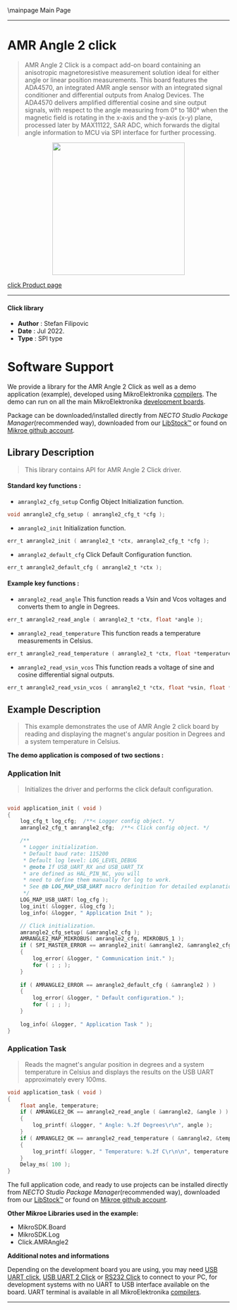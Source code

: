 \mainpage Main Page

---
# AMR Angle 2 click

> AMR Angle 2 Click is a compact add-on board containing an anisotropic magnetoresistive measurement solution ideal for either angle or linear position measurements. This board features the ADA4570, an integrated AMR angle sensor with an integrated signal conditioner and differential outputs from Analog Devices. The ADA4570 delivers amplified differential cosine and sine output signals, with respect to the angle measuring from 0° to 180° when the magnetic field is rotating in the x-axis and the y-axis (x-y) plane, processed later by MAX11122, SAR ADC, which forwards the digital angle information to MCU via SPI interface for further processing.

<p align="center">
  <img src="https://download.mikroe.com/images/click_for_ide/amrangle2_click.png" height=300px>
</p>

[click Product page](https://www.mikroe.com/amr-angle-2-click)

---


#### Click library

- **Author**        : Stefan Filipovic
- **Date**          : Jul 2022.
- **Type**          : SPI type


# Software Support

We provide a library for the AMR Angle 2 Click
as well as a demo application (example), developed using MikroElektronika
[compilers](https://www.mikroe.com/necto-studio).
The demo can run on all the main MikroElektronika [development boards](https://www.mikroe.com/development-boards).

Package can be downloaded/installed directly from *NECTO Studio Package Manager*(recommended way), downloaded from our [LibStock&trade;](https://libstock.mikroe.com) or found on [Mikroe github account](https://github.com/MikroElektronika/mikrosdk_click_v2/tree/master/clicks).

## Library Description

> This library contains API for AMR Angle 2 Click driver.

#### Standard key functions :

- `amrangle2_cfg_setup` Config Object Initialization function.
```c
void amrangle2_cfg_setup ( amrangle2_cfg_t *cfg );
```

- `amrangle2_init` Initialization function.
```c
err_t amrangle2_init ( amrangle2_t *ctx, amrangle2_cfg_t *cfg );
```

- `amrangle2_default_cfg` Click Default Configuration function.
```c
err_t amrangle2_default_cfg ( amrangle2_t *ctx );
```

#### Example key functions :

- `amrangle2_read_angle` This function reads a Vsin and Vcos voltages and converts them to angle in Degrees.
```c
err_t amrangle2_read_angle ( amrangle2_t *ctx, float *angle );
```

- `amrangle2_read_temperature` This function reads a temperature measurements in Celsius.
```c
err_t amrangle2_read_temperature ( amrangle2_t *ctx, float *temperature );
```

- `amrangle2_read_vsin_vcos` This function reads a voltage of sine and cosine differential signal outputs.
```c
err_t amrangle2_read_vsin_vcos ( amrangle2_t *ctx, float *vsin, float *vcos );
```

## Example Description

> This example demonstrates the use of AMR Angle 2 click board by reading and displaying the magnet's angular position in Degrees and a system temperature in Celsius.

**The demo application is composed of two sections :**

### Application Init

> Initializes the driver and performs the click default configuration.

```c

void application_init ( void )
{
    log_cfg_t log_cfg;  /**< Logger config object. */
    amrangle2_cfg_t amrangle2_cfg;  /**< Click config object. */

    /** 
     * Logger initialization.
     * Default baud rate: 115200
     * Default log level: LOG_LEVEL_DEBUG
     * @note If USB_UART_RX and USB_UART_TX 
     * are defined as HAL_PIN_NC, you will 
     * need to define them manually for log to work. 
     * See @b LOG_MAP_USB_UART macro definition for detailed explanation.
     */
    LOG_MAP_USB_UART( log_cfg );
    log_init( &logger, &log_cfg );
    log_info( &logger, " Application Init " );

    // Click initialization.
    amrangle2_cfg_setup( &amrangle2_cfg );
    AMRANGLE2_MAP_MIKROBUS( amrangle2_cfg, MIKROBUS_1 );
    if ( SPI_MASTER_ERROR == amrangle2_init( &amrangle2, &amrangle2_cfg ) )
    {
        log_error( &logger, " Communication init." );
        for ( ; ; );
    }
    
    if ( AMRANGLE2_ERROR == amrangle2_default_cfg ( &amrangle2 ) )
    {
        log_error( &logger, " Default configuration." );
        for ( ; ; );
    }
    
    log_info( &logger, " Application Task " );
}

```

### Application Task

> Reads the magnet's angular position in degrees and a system temperature in Celsius and displays the results on the USB UART approximately every 100ms.

```c
void application_task ( void )
{
    float angle, temperature;
    if ( AMRANGLE2_OK == amrangle2_read_angle ( &amrangle2, &angle ) ) 
    {
        log_printf( &logger, " Angle: %.2f Degrees\r\n", angle );
    }
    if ( AMRANGLE2_OK == amrangle2_read_temperature ( &amrangle2, &temperature ) ) 
    {
        log_printf( &logger, " Temperature: %.2f C\r\n\n", temperature );
    }
    Delay_ms( 100 );
}
```

The full application code, and ready to use projects can be installed directly from *NECTO Studio Package Manager*(recommended way), downloaded from our [LibStock&trade;](https://libstock.mikroe.com) or found on [Mikroe github account](https://github.com/MikroElektronika/mikrosdk_click_v2/tree/master/clicks).

**Other Mikroe Libraries used in the example:**

- MikroSDK.Board
- MikroSDK.Log
- Click.AMRAngle2

**Additional notes and informations**

Depending on the development board you are using, you may need
[USB UART click](https://www.mikroe.com/usb-uart-click),
[USB UART 2 Click](https://www.mikroe.com/usb-uart-2-click) or
[RS232 Click](https://www.mikroe.com/rs232-click) to connect to your PC, for
development systems with no UART to USB interface available on the board. UART
terminal is available in all MikroElektronika
[compilers](https://shop.mikroe.com/compilers).

---
